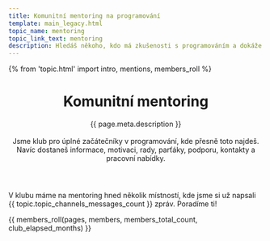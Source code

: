```yaml
---
title: Komunitní mentoring na programování
template: main_legacy.html
topic_name: mentoring
topic_link_text: mentoring
description: Hledáš někoho, kdo má zkušenosti s programováním a dokáže ti poradit, když se na něčem při učení zasekneš? Někoho, kdo tématu rozumí a umí tě navést na správné postupy?
---
```

{% from 'topic.html' import intro, mentions, members_roll %}

<header class="intro">
  <h1 class="intro__title">Komunitní mentoring</h1>
  <p class="intro__lead">
    {{ page.meta.description }}
    <br><br>
    Jsme klub pro úplné začátečníky v programování, kde přesně toto najdeš. Navíc dostaneš informace, motivaci, rady, parťáky, podporu, kontakty a pracovní nabídky.
  </p>
</header>

<p class="mentions">
  V klubu máme na&nbsp;mentoring hned několik místností, kde jsme si už napsali {{ topic.topic_channels_messages_count }}&nbsp;zpráv. Poradíme&nbsp;ti!
</p>

{{ members_roll(pages, members, members_total_count, club_elapsed_months) }}
